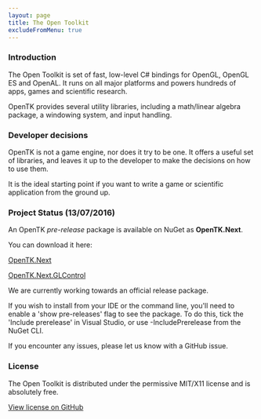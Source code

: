 ```yaml
---
layout: page
title: The Open Toolkit
excludeFromMenu: true
---
```


### Introduction

The Open Toolkit is set of fast, low-level C# bindings for OpenGL, OpenGL ES and OpenAL. It runs on all major platforms and powers hundreds of apps, games and scientific research.

OpenTK provides several utility libraries, including a math/linear algebra package, a windowing system, and input handling.

### Developer decisions

OpenTK is not a game engine, nor does it try to be one. It offers a useful set of libraries, and leaves it up to the developer to make the decisions on how to use them.

It is the ideal starting point if you want to write a game or scientific application from the ground up.

### Project Status (13/07/2016)
An OpenTK _pre-release_ package is available on NuGet as **OpenTK.Next**.

You can download it here:

[OpenTK.Next](https://www.nuget.org/packages/OpenTK.Next/1.2.2336.6514-pre)

[OpenTK.Next.GLControl](https://www.nuget.org/packages/OpenTK.Next.GLControl/1.2.2336.6514-pre)

We are currently working towards an official release package.

If you wish to install from your IDE or the command line, you'll need to
enable a 'show pre-releases' flag to see the package. To do this, tick the
'Include prerelease' in Visual Studio, or use -IncludePrerelease from the
NuGet CLI.

If you encounter any issues, please let us know with a GitHub issue.


### License
The Open Toolkit is distributed under the permissive MIT/X11 license and is absolutely free.

[View license on GitHub](https://github.com/opentk/opentk/blob/master/Documentation/License.txt)
